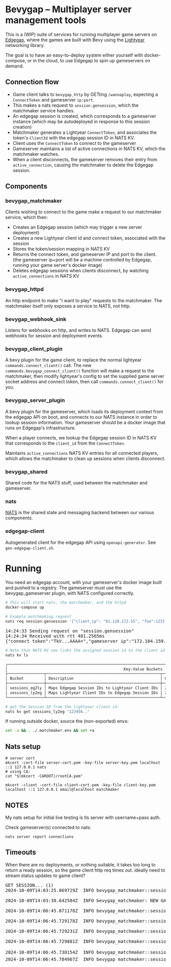 # Bevygap – Multiplayer server management tools

This is a (WIP) suite of services for running multiplayer game servers on [Edgegap](https://edgegap.com), where the games are
built with Bevy using the [Lightyear](https://crates.io/crates/lightyear) networking library.

The goal is to have an easy-to-deploy system either yourself with docker-compose, or in the cloud,
to use Edgegap to spin up gameservers on demand. 

## Connection flow

* Game client talks to `bevygap_http` by GETting `/wannaplay`, expecting a `ConnectToken` and gameserver `ip:port`.
* This makes a nats request to `session.gensession`, which the matchmaker service handles.
* An edgegap session is created, which corresponds to a gameserver instance (which may be autodeployed in response to this session creation)
* Matchmaker generates a Lightyear `ConnectToken`, and associates the token's `ClientId` with the edgegap session ID in NATS KV.
* Client uses the `ConnectToken` to connect to the gameserver
* Gameserver maintains a list of active connections in NATS KV, which the matchmaker watches.
* When a client disconnects, the gameserver removes their entry from `active_connection`, causing the matchmaker to delete the Edgegap session.

## Components

### bevygap_matchmaker

Clients wishing to connect to the game make a request to our matchmaker service, which then:

* Creates an Edgegap session (which may trigger a new server deployment)
* Creates a new Lightyear client id and connect token, associated with the session
* Stores the token/session mapping in NATS KV
* Returns the connect token, and gameserver IP and port to the client.
  (the gameserver ip+port will be a machine controlled by Edgegap, running your game server's docker image)
* Deletes edgegap sessions when clients disconnect, by watching `active_connections` in NATS KV

### bevygap_httpd

An http endpoint to make "i want to play" requests to the matchmaker.
The matchmaker itself only exposes a service to NATS, not http.

### bevygap_webhook_sink

Listens for webhooks on http, and writes to NATS. Edgegap can send webhooks for session and deployment events.

### bevygap_client_plugin

A bevy plugin for the game client, to replace the normal lightyear `commands.connect_client()` call.
The new `commands.bevygap_connect_client()` function will make a request to the matchmaker, then modify lightyear's config to set the supplied
game server socket address and connect token, then call `commands.connect_client()` for you.

### bevygap_server_plugin

A bevy plugin for the gameserver, which loads its deployment context from the edgegap API on boot,
and connects to our NATS instance in order to lookup session information. Your gameserver should
be a docker image that runs on Edgegap's infrastructure.

When a player connects, we lookup the Edgegap session ID in NATS KV that corresponds to the `client_id` from the `ConnectToken`.

Maintains `active_connections` NATS KV entries for all connected players, which allows the matchmaker to clean up sessions when clients disconnect.

### bevygap_shared

Shared code for the NATS stuff, used between the matchmaker and gameserver.

### nats

[NATS](https://nats.io/) is the shared state and messaging backend between our various components.

### edgegap-client

Autogenerated client for the edgegap API using `openapi-generator`. See `gen-edgegap-client.sh`.

# Running

You need an edgegap account, with your gameserver's docker image built and pushed to a registry.
The gameserver must use the bevygap_gameserver plugin, with NATS configured correctly.

```bash
# This will start nats, the matchmaker, and the httpd
docker-compose up
```

```bash
# Example matchmaking request
nats req session.gensession '{"client_ip": "81.128.172.55", "foo":123}'
```
<pre>
14:24:33 Sending request on "session.gensession"
14:24:34 Received with rtt 481.2565ms
{"connect_token":"TkV...AAAA=","gameserver_ip":"172.104.159.122","gameserver_port":32041,"link":"172.104.159.122:32041"}
</pre>

```bash
# Note that NATS KV now links the assigned session id to the client id from the issued token.
nats kv ls

╭───────────────────────────────────────────────────────────────────────────────────────────────────────────────────────╮
│                                                   Key-Value Buckets                                                   │
├────────────────┬──────────────────────────────────────────────────┬─────────────────────┬──────┬────────┬─────────────┤
│ Bucket         │ Description                                      │ Created             │ Size │ Values │ Last Update │
├────────────────┼──────────────────────────────────────────────────┼─────────────────────┼──────┼────────┼─────────────┤
│ sessions_eg2ly │ Maps Edgegap Session IDs to Lightyear Client IDs │ 2024-10-05 13:33:12 │ 69 B │ 1      │ 12.92s      │
│ sessions_ly2eg │ Maps Lightyear Client IDs to Edgegap Session IDs │ 2024-10-05 13:33:12 │ 69 B │ 1      │ 12.92s      │
╰────────────────┴──────────────────────────────────────────────────┴─────────────────────┴──────┴────────┴─────────────╯

# get the Session ID from the lightyear client id:
nats kv get sessions_ly2eg "123456.."
```

If running outside docker, source the (non-exported) envs:
```bash
set -a && . ./.matchmaker.env && set +a
```


## Nats setup

```
# server cert
mkcert -cert-file server-cert.pem -key-file server-key.pem localhost ::1 127.0.0.1 nats
# using CA:
cat "$(mkcert -CAROOT)/rootCA.pem"

mkcert -client -cert-file client-cert.pem -key-file client-key.pem localhost ::1 127.0.0.1 email@localhost matchmaker

```

## NOTES

My nats setup for initial live testing is tls server with username+pass auth.

Check gameserver(s) connected to nats:
```
nats server report connections
```

## Timeouts

When there are no deployments, or nothing suitable, it takes too long to return a ready session,
so the game client http req times out. ideally need to stream status updates to game client?

<pre>
GET SESSION... (1)    
2024-10-09T14:03:25.069729Z  INFO bevygap_matchmaker::session_service: SessionGet { session_id: "a1cb46bc7f15-S", custom_id: None, status: "Seeking", ready: false, linked: false, kind: "Seat", user_count: 1, app_version: 55039, create_time: "2024-10-09 14:03:24.975285", elapsed: 0, error: None, session_users: Some([SessionUser { ip: "81.128.xx", latitude: Some(53.1651), longitude: Some(-1.482) }]), session_ips: None, deployment: None, webhook_url: None }    

2024-10-09T14:03:38.642584Z  INFO bevygap_matchmaker: NEW GAMESERVER: Message { subject: Subject { bytes: b"gameserver.contexts" }, reply: None, payload: b"{\"fqdn\":\"835d0d69f2fc.pr.edgegap.net\",\"location\":{\"administrative_division\":\"North Holland\",\"city\":\"Amsterdam\",\"continent\":\"Europe\",\"country\":\"Netherlands\",\"latitude\":51.9688,\"longitude\":4.7688,\"timezone\":\"Central European Time\"},\"ports\":{\"server port\":{\"external\":30898,\"internal\":5420,\"link\":\"835d0d69f2fc.pr.edgegap.net:30898\",\"name\":\"server port\",\"protocol\":\"UDP\",\"proxy\":null,\"tls_upgrade\":false}},\"public_ip\":\"172.235.165.125\",\"ready\":false,\"request_id\":\"835d0d69f2fc\",\"sockets\":10,\"sockets_usage\":0,\"status\":\"Status.DEPLOYING\",\"whitelisting_active\":false}", headers: None, status: None, description: None, length: 581 }    

2024-10-09T14:06:45.071178Z  INFO bevygap_matchmaker::session_service: GET SESSION... (2)    

2024-10-09T14:06:45.729178Z  INFO bevygap_matchmaker::session_service: SessionGet { session_id: "a1cb46bc7f15-S", custom_id: None, status: "Ready", ready: true, linked: true, kind: "Seat", user_count: 1, app_version: 55039, create_time: "2024-10-09 14:03:24.975285", elapsed: 201, error: None, session_users: Some([SessionUser { ip: "81.128.xx", latitude: Some(53.1651), longitude: Some(-1.482) }]), session_ips: None, deployment: Some(Deployment { request_id: "835d0d69f2fc", public_ip: "172.235.165.125", status: "Status.READY", ready: true, whitelisting_active: false, fqdn: "835d0d69f2fc.pr.edgegap.net", ports: Some({"server port": PortMapping { external: Some(30898), internal: Some(5420), protocol: Some("UDP"), name: Some("server port"), tls_upgrade: Some(false), link: Some("835d0d69f2fc.pr.edgegap.net:30898"), proxy: None }}), location: None, tags: None, sockets: None, sockets_usage: None, is_joinable_by_session: None }), webhook_url: None }    

2024-10-09T14:06:45.729231Z  INFO bevygap_matchmaker::session_service: SessionGet { session_id: "a1cb46bc7f15-S", custom_id: None, status: "Ready", ready: true, linked: true, kind: "Seat", user_count: 1, app_version: 55039, create_time: "2024-10-09 14:03:24.975285", elapsed: 201, error: None, session_users: Some([SessionUser { ip: "81.128.xx", latitude: Some(53.1651), longitude: Some(-1.482) }]), session_ips: None, deployment: Some(Deployment { request_id: "835d0d69f2fc", public_ip: "172.235.165.125", status: "Status.READY", ready: true, whitelisting_active: false, fqdn: "835d0d69f2fc.pr.edgegap.net", ports: Some({"server port": PortMapping { external: Some(30898), internal: Some(5420), protocol: Some("UDP"), name: Some("server port"), tls_upgrade: Some(false), link: Some("835d0d69f2fc.pr.edgegap.net:30898"), proxy: None }}), location: None, tags: None, sockets: None, sockets_usage: None, is_joinable_by_session: None }), webhook_url: None }    

2024-10-09T14:06:45.729881Z  INFO bevygap_matchmaker::session_service: client_id = 12894362149030772046    

2024-10-09T14:06:45.730154Z  INFO bevygap_matchmaker::session_service: 🏠 BUILD ConnectToken: server_addresses = 172.235.165.125:30898 proto id: 1982, client_id: 12894362149030772046, privkey: [xxx]    
2024-10-09T14:06:45.784967Z  INFO bevygap_matchmaker::session_service: Stored token for session a1cb46bc7f15-S in NATS KV    
</pre>
